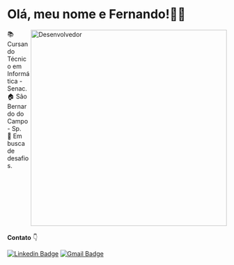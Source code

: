 
# Olá, meu nome e Fernando!👋🏼
<img src="https://imgur.com/wQggkgV.png" width="450px" align="right" alt="Desenvolvedor" style="max-width:100%;">
<p align="left"> 

📚 Cursando Técnico em Informática - Senac.<br>
🏠 São Bernardo do Campo - Sp.<br>
💼 Em busca de desafios.
</p>
<br>
<br>
<br>
<br>
<br>
<br>
<br>

 **Contato** 👇
 
[![Linkedin Badge](https://img.shields.io/badge/-Fernando%20Fragassi-blue?style=flat-square&logo=Linkedin&logoColor=white&link=https://www.linkedin.com/in/fernandofragassi/)](https://www.linkedin.com/in/fernandofragassi) [![Gmail Badge](https://img.shields.io/badge/-Fernando%20Fragassi-c14438?style=flat-square&logo=Gmail&logoColor=white&link=mailto:fernandofragassi@gmail.com)](mailto:fernanofrgassi@gmail.com)
